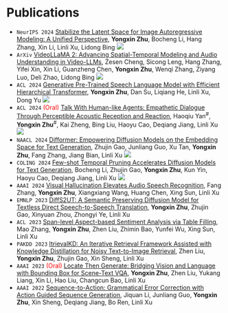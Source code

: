 
# Publications 
- ``NeurIPS 2024`` [Stabilize the Latent Space for Image Autoregressive Modeling: A Unified Perspective](http://arxiv.org/abs/2410.12490), **Yongxin Zhu**, Bocheng Li, Hang Zhang, Xin Li, Linli Xu, Lidong Bing [![](https://img.shields.io/github/stars/DAMO-NLP-SG/DiGIT?style=social&label=Code+Stars)](https://github.com/DAMO-NLP-SG/DiGIT)
- ``ArXiv`` [VideoLLaMA 2: Advancing Spatial-Temporal Modeling and Audio Understanding in Video-LLMs](https://arxiv.org/abs/2406.07476), Zesen Cheng, Sicong Leng, Hang Zhang, Yifei Xin, Xin Li, Guanzheng Chen, **Yongxin Zhu**, Wenqi Zhang, Ziyang Luo, Deli Zhao, Lidong Bing [![](https://img.shields.io/github/stars/DAMO-NLP-SG/VideoLLaMA2?style=social&label=Code+Stars)](https://github.com/DAMO-NLP-SG/VideoLLaMA2)
- ``ACL 2024`` [Generative Pre-Trained Speech Language Model with Efficient Hierarchical Transformer](https://aclanthology.org/2024.acl-long.97), **Yongxin Zhu**, Dan Su, Liqiang He, Linli Xu, Dong Yu [![](https://img.shields.io/github/stars/youngsheen/GPST?style=social&label=Code+Stars)](https://github.com/youngsheen/GPST)
- ``ACL 2024`` <span style="color:red">(Oral)</span> [Talk With Human-like Agents: Empathetic Dialogue Through Perceptible Acoustic Reception and Reaction](https://aclanthology.org/2024.acl-long.801), Haoqiu Yan<sup>#</sup>, **Yongxin Zhu**<sup>#</sup>, Kai Zheng, Bing Liu, Haoyu Cao, Deqiang Jiang, Linli Xu [![](https://img.shields.io/github/stars/Haoqiu-Yan/PerceptiveAgent?style=social&label=Code+Stars)](https://github.com/Haoqiu-Yan/PerceptiveAgent)
- ``NAACL 2024`` [Difformer: Empowering Diffusion Models on the Embedding Space for Text Generation](https://aclanthology.org/2024.naacl-long.261), Zhujin Gao, Junliang Guo, Xu Tan, **Yongxin Zhu**, Fang Zhang, Jiang Bian, Linli Xu [![](https://img.shields.io/github/stars/zhjgao/difformer?style=social&label=Code+Stars)](https://github.com/zhjgao/difformer)
- ``COLING 2024`` [Few-shot Temporal Pruning Accelerates Diffusion Models for Text Generation](https://aclanthology.org/2024.lrec-main.637), Bocheng Li, Zhujin Gao, **Yongxin Zhu**, Kun Yin, Haoyu Cao, Deqiang Jiang, Linli Xu [![](https://img.shields.io/github/stars/bc-li/temporal-pruning?style=social&label=Code+Stars)](https://github.com/bc-li/temporal-pruning)
- ``AAAI 2024`` [Visual Hallucination Elevates Audio Speech Recognition](https://ojs.aaai.org/index.php/AAAI/article/download/29926/31618), Fang Zhang, **Yongxin Zhu**, Xiangxiang Wang, Huang Chen, Xing Sun, Linli Xu
- ``EMNLP 2023`` [DiffS2UT: A Semantic Preserving Diffusion Model for Textless Direct Speech-to-Speech Translation](https://aclanthology.org/2023.emnlp-main.709), **Yongxin Zhu**, Zhujin Gao, Xinyuan Zhou, Zhongyi Ye, Linli Xu
- ``ACL 2023`` [Span-level Aspect-based Sentiment Analysis via Table Filling](https://aclanthology.org/2023.acl-long.515), Mao Zhang, **Yongxin Zhu**, Zhen Liu, Zhimin Bao, Yunfei Wu, Xing Sun, Linli Xu
- ``PAKDD 2023`` [ItrievalKD: An Iterative Retrieval Framework Assisted with Knowledge Distillation for Noisy Text-to-Image Retrieval](https://link.springer.com/chapter/10.1007/978-3-031-33380-4_20), Zhen Liu, **Yongxin Zhu**, Zhujin Gao, Xin Sheng, Linli Xu
- ``AAAI 2023`` <span style="color:red">(Oral)</span> [Locate Then Generate: Bridging Vision and Language with Bounding Box for Scene-Text VQA](https://ojs.aaai.org/index.php/AAAI/article/view/26357), **Yongxin Zhu**, Zhen Liu, Yukang Liang, Xin Li, Hao Liu, Changcun Bao, Linli Xu
- ``AAAI 2022`` [Sequence-to-Action: Grammatical Error Correction with Action Guided Sequence Generation](https://ojs.aaai.org/index.php/AAAI/article/view/21345), Jiquan Li, Junliang Guo, **Yongxin Zhu**, Xin Sheng, Deqiang Jiang, Bo Ren, Linli Xu
